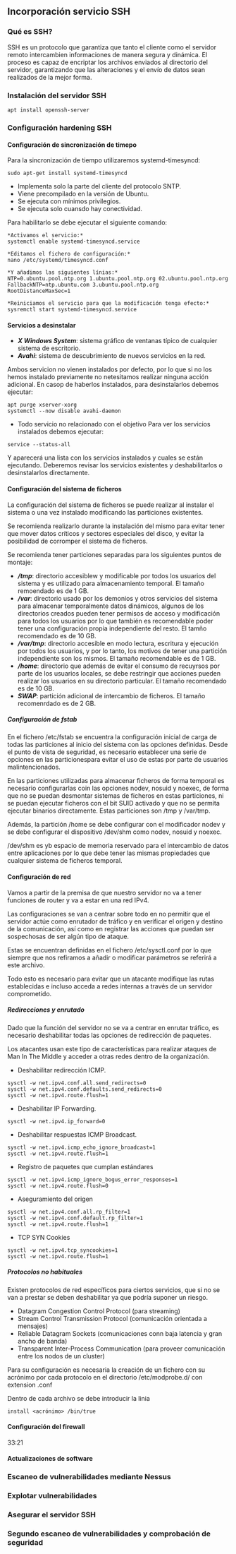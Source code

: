 ## Incorporación servicio SSH

### Qué es SSH?

SSH es un protocolo que garantiza que tanto el cliente como el servidor remoto intercambien informaciones de manera segura y dinámica. El proceso es capaz de encriptar los archivos enviados al directorio del servidor, garantizando que las alteraciones y el envío de datos sean realizados de la mejor forma.

### Instalación del servidor SSH

```
apt install openssh-server
```

### Configuración hardening SSH

#### Configuración de sincronización de timepo

Para la sincronización de tiempo utilizaremos systemd-timesyncd:

```
sudo apt-get install systemd-timesyncd
```

+ Implementa solo la parte del cliente del protocolo SNTP.
+ Viene precompilado en la versión de Ubuntu.
+ Se ejecuta con mínimos privilegios.
+ Se ejecuta solo cuansdo hay conectividad.

Para habilitarlo se debe ejecutar el siguiente comando:

```
*Activamos el servicio:*
systemctl enable systemd-timesyncd.service

*Editamos el fichero de configuración:*
nano /etc/systemd/timesyncd.conf

*Y añadimos las siguientes línias:*
NTP=0.ubuntu.pool.ntp.org 1.ubuntu.pool.ntp.org 02.ubuntu.pool.ntp.org
FallbackNTP=ntp.ubuntu.com 3.ubuntu.pool.ntp.org
RootDistanceMaxSec=1

*Reiniciamos el servicio para que la modificación tenga efecto:*
sysremctl start systemd-timesyncd.service
```

#### Servicios a desinstalar

+ ***X Windows System***: sistema gráfico de ventanas típico de cualquier sistema de escritorio.
+ ***Avahi***: sistema de descubrimiento de nuevos servicios en la red.

Ambos servicion no vienen instalados por defecto, por lo que si no los hemos instalado previamente no netesitamos realizar ninguna acción adicional. En casop de haberlos instalados, para desinstalarlos debemos ejecutar:

```
apt purge xserver-xorg
systemctl --now disable avahi-daemon
```

+ Todo servicio no relacionado con el objetivo
Para ver los servicios instalados debemos ejecutar:

```
service --status-all
```

Y aparecerá una lista con los servicios instalados y cuales se están ejecutando. Deberemos revisar los servicios existentes y deshabilitarlos o desinstalarlos directamente.

#### Configuración del sistema de ficheros

La configuración del sistema de ficheros se puede realizar al instalar el sistema o una vez instalado modificando las particiones existentes.

Se recomienda realizarlo durante la instalación del mismo para evitar tener que mover datos críticos y sectores especiales del disco, y evitar la posibilidad de corromper el sistema de ficheros.

Se recomienda tener particiones separadas para los siguientes puntos de montaje:

+ ***/tmp***: directorio accesiblew y modificable por todos los usuarios del sistema y es utilizado para almacenamiento temporal. El tamaño remoendado es de 1 GB.
+ ***/var***: directorio usado por los demonios y otros servicios del sistema para almacenar temporalmente datos dinámicos, algunos de los directorios creados pueden tener permisos de acceso y modificación para todos los usuarios por lo que también es recomendable poder tener una configuración propia independiente del resto. El tamño recomendado es de 10 GB.
+ ***/var/tmp***: directorio accesible en modo lectura, escritura y ejecución por todos los usuarios, y por lo tanto, los motivos de tener una partición independiente son los mismos. El tamaño recomendable es de 1 GB.
+ ***/home***: directorio que además de evitar el consumo de recuyrsos por parte de los usuarios locales, se debe restringir que acciones pueden realizar los usuarios en su directorio particular. El tamaño recomendado es de  10 GB.
+ ***SWAP***: partición adicional de intercambio de ficheros. El tamaño recomenrdado es de 2 GB.

##### Configuración de fstab

En el fichero /etc/fstab se encuentra la configuración inicial de carga de todas las particiones al inicio del sistema con las opciones definidas. Desde el punto de vista de seguridad, es necesario establecer una serie de opciones en las particionespara evitar el uso  de estas por parte de usuarios malintencionados.

En las particiones utilizadas para almacenar ficheros de forma temporal es necesario configurarlas coin las opciones nodev, nosuid y noexec, de forma que no se puedan desmontar sistemas de ficheros en estas particiones, ni se puedan ejecutar ficheros con el bit SUID activado y que no se permita ejecutar binarios directamente. Estas particiones son /tmp y /var/tmp.

Además, la partición /home se debe configurar con el modificador nodev y se debe configurar el dispositivo /dev/shm como nodev, nosuid y noexec.

/dev/shm es yb espacio de memoria reservado para el intercambio de datos entre aplicaciones por lo que debe tener las mismas propiedades que cualquier sistema de ficheros temporal.

#### Configuración de red

Vamos a partir de la premisa de que nuestro servidor no va a tener funciones de router y va a estar en una red IPv4.

Las configuraciones se van a centrar sobre todo en no permitir que el servidor actúe como enrutador de tráfico y en verificar el origen y destino de la comunicación, así como en registrar las acciones que puedan ser sospechosas de ser algún tipo de ataque.

Estas se encuentran definidas en el fichero /etc/sysctl.conf por lo que siempre que nos refiramos a añadir o modificar parámetros se referirá a este archivo.

Todo esto es necesario para evitar que un atacante modifique las rutas establecidas e incluso acceda a redes internas a través de un servidor comprometido.

##### Redirecciones y enrutado

Dado que la función del servidor no se va a centrar en enrutar tráfico, es necesario deshabilitar todas las opciones de redirección de paquetes.

Los atacantes usan este tipo de características para realizar ataques de Man In The Middle y acceder a otras redes dentro de la organización.
+ Deshabilitar redirección ICMP.
```
sysctl -w net.ipv4.conf.all.send_redirects=0
sysctl -w net.ipv4.conf.defaults.send_redirects=0
sysctl -w net.ipv4.route.flush=1
```
+ Deshabilitar IP Forwarding.
```
sysctl -w net.ipv4.ip_forward=0
```
+ Deshabilitar respuestas ICMP Broadcast.
```
sysctl -w net.ipv4.icmp_echo_ignore_broadcast=1
sysctl -w net.ipv4.route.flush=1
```
+ Registro de paquetes que cumplan estándares
```
sysctl -w net.ipv4.icmp_ignore_bogus_error_responses=1
sysctl -w net.ipv4.route.flush=0
```
+ Aseguramiento del origen
```
sysctl -w net.ipv4.conf.all.rp_filter=1
sysctl -w net.ipv4.conf.default.rp_filter=1
sysctl -w net.ipv4.route.flush=1
```
+ TCP SYN Cookies
```
sysctl -w net.ipv4.tcp_syncookies=1
sysctl -w net.ipv4.route.flush=1
```

##### Protocolos no habituales

Existen protocolos de red específicos para ciertos servicios, que si no se van a prestar se deben deshabilitar ya que podría suponer un riesgo.

+ Datagram Congestion Control Protocol (para streaming)
+ Stream Control Transmission Protocol (comunicación orientada a mensajes)
+ Reliable Datagram Sockets (comunicaciones conn baja latencia y gran ancho de banda)
+ Transparent Inter-Process Communication (para proveer comunicación entre los nodos de un cluster)

Para su configuración es necesaria la creación de un fichero con su acrónimo por cada protocolo en el directorio /etc/modprobe.d/ con extension .conf

Dentro de cada archivo se debe introducir la linia
```
install <acrónimo> /bin/true
```

#### Configuración del firewall
33:21

#### Actualizaciones de software





### Escaneo de vulnerabilidades mediante Nessus


### Explotar vulnerabilidades


### Asegurar el servidor SSH


### Segundo escaneo de vulnerabilidades y comprobación de seguridad

